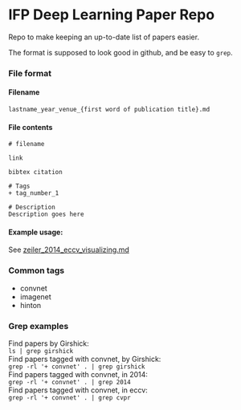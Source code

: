 IFP Deep Learning Paper Repo
============================
Repo to make keeping an up-to-date list of papers easier.

The format is supposed to look good in github, and be easy to `grep`.

### File format
#### Filename
```lastname_year_venue_{first word of publication title}.md```  

#### File contents
```
# filename

link

bibtex citation

# Tags  
+ tag_number_1

# Description  
Description goes here
```
#### Example usage:
See [zeiler_2014_eccv_visualizing.md](zeiler_2014_eccv_visualizing.md)

### Common tags
+ convnet  
+ imagenet  
+ hinton  

### Grep examples
Find papers by Girshick:  
`ls | grep girshick`  
Find papers tagged with convnet, by Girshick:  
`grep -rl '+ convnet' . | grep girshick`  
Find papers tagged with convnet, in 2014:  
`grep -rl '+ convnet' . | grep 2014`  
Find papers tagged with convnet, in eccv:  
`grep -rl '+ convnet' . | grep cvpr`  
